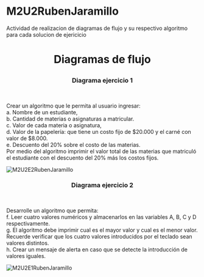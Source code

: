 # M2U2RubenJaramillo
Actividad de realizacion de diagramas de flujo y su respectivo algoritmo para cada solucion de ejericicio

<h1><p align="center">Diagramas de flujo</p></h1>

<h3 align = "center">
 Diagrama ejercicio 1
</h3><br/>

<p align = "left">
Crear un algoritmo que le permita al usuario ingresar:<br/>
a. Nombre de un estudiante,<br/>
b. Cantidad de materias o asignaturas a matricular.<br/>
c. Valor de cada materia o asignatura,<br/>
d. Valor de la papelería: que tiene un costo fijo de $20.000 y el carné con valor de $8.000.<br/>
e. Descuento del 20% sobre el costo de las materias.<br/>
Por medio del algoritmo imprimir el valor total de las materias que matriculó el estudiante con el
descuento del 20% más los costos fijos.<br/>
</h3>


![M2U2E2RubenJaramillo](https://user-images.githubusercontent.com/54613714/175616265-ff472ce6-1fae-4c7a-a8a1-86559ffb2e9e.jpg)


<h3 align = "center">
 Diagrama ejercicio 2
</h3><br/>

<p align = "left">
Desarrolle un algoritmo que permita:<br/>
f. Leer cuatro valores numéricos y almacenarlos en las variables A, B, C y D
respectivamente.<br/>
g. El algoritmo debe imprimir cual es el mayor valor y cual es el menor valor. Recuerde
verificar que los cuatro valores introducidos por el teclado sean valores distintos.<br/>
h. Crear un mensaje de alerta en caso que se detecte la introducción de valores iguales.<br/>
</h3>

![M2U2E1RubenJaramillo](https://user-images.githubusercontent.com/54613714/175616095-3b50b77d-9833-4624-bff1-24d594d48107.jpg)


